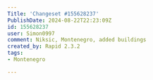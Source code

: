 ```yaml
---
Title: 'Changeset #155628237'
PublishDate: 2024-08-22T22:23:09Z
id: 155628237
user: Simon0997
comment: Niksic, Montenegro, added buildings
created_by: Rapid 2.3.2
tags:
- Montenegro

---
```

